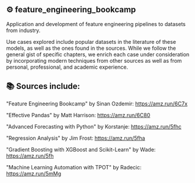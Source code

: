 ## ⚙️ feature_engineering_bookcamp

Application and development of feature engineering pipelines to datasets from industry.

Use cases explored include popular datasets in the literature of these models, as well as the ones found in the sources. While we follow the general gist of specific chapters, we enrich each case under consideration by incorporating modern techniques from other sources as well as from personal, professional, and academic experience.


## 📚 Sources include:

"Feature Engineering Bookcamp" by Sinan Ozdemir: https://amz.run/6C7x

"Effective Pandas" by Matt Harrison: https://amz.run/6C80

"Advanced Forecasting with Python" by Korstanje: https://amz.run/5fhc

"Regression Analysis" by Jim Frost: https://amz.run/5fha

"Gradient Boosting with XGBoost and Scikit-Learn" by Wade: https://amz.run/5fh

"Machine Learning Automation with TPOT" by Radecic: https://amz.run/5mMg
